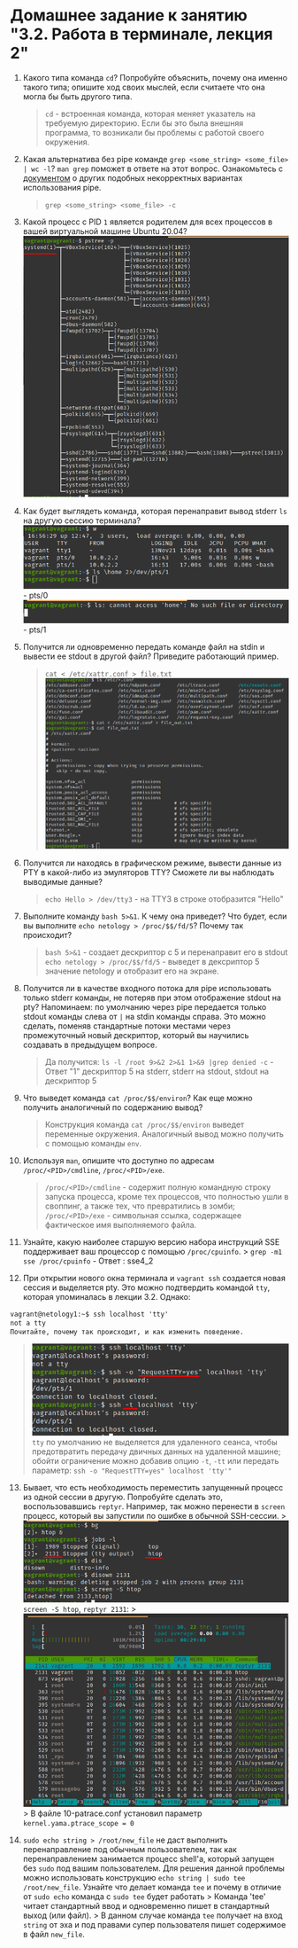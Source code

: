 # Домашнее задание к занятию "3.2. Работа в терминале, лекция 2"
1.  Какого типа команда `cd`? Попробуйте объяснить, почему она именно такого типа; опишите ход своих мыслей, если считаете что она могла бы быть другого типа.
    > `cd` - встроенная команда, которая меняет указатель на  требуемую директорию. Если бы это была внешняя программа, то возникали бы проблемы с работой своего окружения.
    
2.  Какая альтернатива без pipe команде `grep <some_string> <some_file> | wc -l`? `man grep` поможет в ответе на этот вопрос. Ознакомьтесь с [документом](http://www.smallo.ruhr.de/award.html) о других подобных некорректных вариантах использования pipe.
    > `grep <some_string> <some_file> -c`
3.  Какой процесс с PID `1` является родителем для всех процессов в вашей виртуальной машине Ubuntu 20.04?
    ![Скриншот выполненного задания](assets/Pasted%20image%2020211126194610.png)
	
4.  Как будет выглядеть команда, которая перенаправит вывод stderr `ls` на другую сессию терминала?
    ![Скриншот выполненного задания](assets/Pasted%20image%2020211126195704.png) - pts/0
	![Скриншот выполненного задания](assets/Pasted%20image%2020211126195733.png) - pts/1
	
5.  Получится ли одновременно передать команде файл на stdin и вывести ее stdout в другой файл? Приведите работающий пример.
    > `cat < /etc/xattr.conf > file.txt`
    ![Скриншот выполненного задания](assets/Pasted%20image%2020211126201923.png)
	
6.  Получится ли находясь в графическом режиме, вывести данные из PTY в какой-либо из эмуляторов TTY? Сможете ли вы наблюдать выводимые данные?
    > `echo Hello > /dev/tty3` - на TTY3 в строке отобразится "Hello"
    
7.  Выполните команду `bash 5>&1`. К чему она приведет? Что будет, если вы выполните `echo netology > /proc/$$/fd/5`? Почему так происходит?
    > `bash 5>&1` - создает дескриптор с 5 и перенаправит его в stdout
    > `echo netology > /proc/$$/fd/5` - выведет в дексриптор 5 значение netology и отобразит его на экране.
8.  Получится ли в качестве входного потока для pipe использовать только stderr команды, не потеряв при этом отображение stdout на pty? Напоминаем: по умолчанию через pipe передается только stdout команды слева от `|` на stdin команды справа. Это можно сделать, поменяв стандартные потоки местами через промежуточный новый дескриптор, который вы научились создавать в предыдущем вопросе.
    > Да получится: `ls -l /root 9>&2 2>&1 1>&9 |grep denied -c` - Ответ "1"
    > дескриптор 5 на stderr, stderr на stdout, stdout на дескриптор 5
    
9.  Что выведет команда `cat /proc/$$/environ`? Как еще можно получить аналогичный по содержанию вывод?
    >  Конструкция команда `cat /proc/$$/environ` выведет переменные окружения. Аналогичный вывод можно получить с помощью команды `env`.


10.  Используя `man`, опишите что доступно по адресам `/proc/<PID>/cmdline`, `/proc/<PID>/exe`.
      > `/proc/<PID>/cmdline` - содержит полную командную строку запуска процесса, кроме тех процессов, что полностью ушли в своппинг, а также тех, что превратились в зомби;
      > `/proc/<PID>/exe` - символьная ссылка, содержащее фактическое имя выполняемого файла.

11.  Узнайте, какую наиболее старшую версию набора инструкций SSE поддерживает ваш процессор с помощью `/proc/cpuinfo`.
    > `grep -m1 sse /proc/cpuinfo` - Ответ : sse4_2


12.  При открытии нового окна терминала и `vagrant ssh` создается новая сессия и выделяется pty. Это можно подтвердить командой `tty`, которая упоминалась в лекции 3.2. Однако:
    
    vagrant@netology1:~$ ssh localhost 'tty'
    not a tty    
    Почитайте, почему так происходит, и как изменить поведение.
	
   > ![Скриншот выполненного задания](assets/Pasted%20image%2020211129195308.png)
   > `tty` по умолчанию не выделяется для удаленного сеанса, чтобы предотвратить передачу двичных данных на удаленной машине; обойти ограничение можно добавив опцию `-t`, `-tt` или  передать параметр: `ssh -o "RequestTTY=yes" localhost 'tty'"`
	
    
13.  Бывает, что есть необходимость переместить запущенный процесс из одной сессии в другую. Попробуйте сделать это, воспользовавшись `reptyr`. Например, так можно перенести в `screen` процесс, который вы запустили по ошибке в обычной SSH-сессии.
	> ![Скриншот выполненного задания](assets/Pasted%20image%2020211129210325.png) `screen -S htop`, `reptyr 2131`:
	> ![Скриншот выполненного задания](assets/Pasted%20image%2020211129210254.png)
	> В файле 10-patrace.conf установил параметр `kernel.yama.ptrace_scope = 0`

    
14.  `sudo echo string > /root/new_file` не даст выполнить перенаправление под обычным пользователем, так как перенаправлением занимается процесс shell'а, который запущен без `sudo` под вашим пользователем. Для решения данной проблемы можно использовать конструкцию `echo string | sudo tee /root/new_file`. Узнайте что делает команда `tee` и почему в отличие от `sudo echo` команда с `sudo tee` будет работать
	> Команда 'tee' читает стандартный ввод и одновременно пишет в стандартный выход (или файл). 
	> В данном случае команда `tee` получает на вход `string` от эха и под правами супер пользователя пишет содержимое в файл `new_file`.
